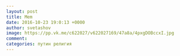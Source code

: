 ```yaml
--- 
layout: post 
title: Mem 
date: 2016-10-23 19:0:13 +0000 
author: svetashov 
image: https://pp.vk.me/c622027/v622027169/47a8a/4pxgDOBccxI.jpg
comment: 
categories: путин религия
---
```

